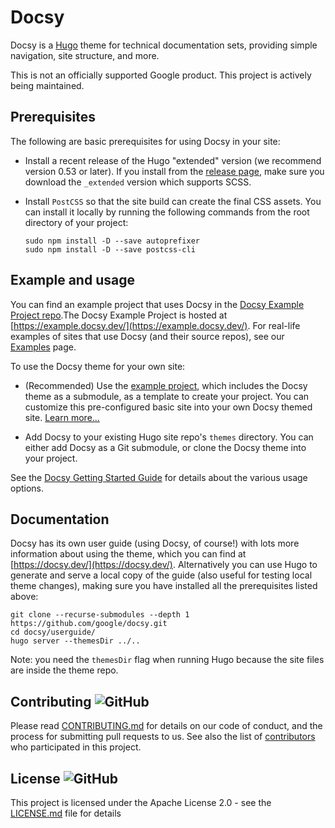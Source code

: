 # Docsy

Docsy is a [Hugo](https://gohugo.io/) theme for technical documentation sets, providing simple navigation, site structure, and more.

This is not an officially supported Google product. This project is actively being maintained.

## Prerequisites

The following are basic prerequisites for using Docsy in your site:

- Install a recent release of the Hugo "extended" version (we recommend version 0.53 or later). If you install from the
  [release page](https://github.com/gohugoio/hugo/releases), make sure you download the `_extended` version
  which supports SCSS.

- Install `PostCSS` so that the site build can create the final CSS assets. You can install it locally by running
  the following commands from the root directory of your project:

  ```
  sudo npm install -D --save autoprefixer
  sudo npm install -D --save postcss-cli
  ```

## Example and usage

You can find an example project that uses Docsy in the [Docsy Example Project repo](https://github.com/google/docsy-example).The Docsy Example Project is hosted at [https://example.docsy.dev/](https://example.docsy.dev/). For real-life examples of sites that use Docsy (and their source repos), see our [Examples](https://www.docsy.dev/docs/examples/) page.

To use the Docsy theme for your own site:

- (Recommended) Use the [example project](https://github.com/google/docsy-example),
  which includes the Docsy theme as a submodule, as a template to create your project.
  You can customize this pre-configured basic site into your own Docsy themed site.
  [Learn more...](https://github.com/google/docsy-example)

- Add Docsy to your existing Hugo site repo's `themes` directory. You can either add Docsy as a Git submodule, or
  clone the Docsy theme into your project.

See the [Docsy Getting Started Guide](https://docsy.dev/docs/getting-started/) for
details about the various usage options.

## Documentation

Docsy has its own user guide (using Docsy, of course!) with lots more information about using the theme, which you can find at [https://docsy.dev/](https://docsy.dev/). Alternatively you can use Hugo to generate and serve a local copy of the guide (also useful for testing local theme changes), making sure you have installed all the prerequisites listed above:

```
git clone --recurse-submodules --depth 1 https://github.com/google/docsy.git
cd docsy/userguide/
hugo server --themesDir ../..
```

Note: you need the `themesDir` flag when running Hugo because the site files are inside the theme repo.

## Contributing ![GitHub](https://img.shields.io/github/contributors/google/docsy)

Please read [CONTRIBUTING.md](https://github.com/google/docsy/blob/master/CONTRIBUTING.md) for details on our code of conduct, and the process for submitting pull requests to us.
See also the list of [contributors](https://github.com/google/docsy/graphs/contributors) who participated in this project.

## License ![GitHub](https://img.shields.io/github/license/google/docsy)

This project is licensed under the Apache License 2.0 - see the [LICENSE.md](https://github.com/google/docsy/blob/master/LICENSE) file for details
